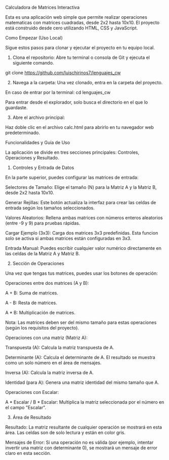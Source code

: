 Calculadora de Matrices Interactiva

Esta es una aplicación web simple que permite realizar operaciones matematicas con matrices cuadradas, desde 2x2 hasta 10x10. El proyecto está construido desde cero utilizando HTML, CSS y JavaScript.

Como Empezar (Uso Local)

Sigue estos pasos para clonar y ejecutar el proyecto en tu equipo local.

1. Clona el repositorio:
Abre tu terminal o consola de Git y ejecuta el siguiente comando. 

git clone https://github.com/luischirinos7/lenguajes_cw

2. Navega a la carpeta:
Una vez clonado, entra en la carpeta del proyecto.

En caso de entrar por la terminal:
cd lenguajes_cw

Para entrar desde el explorador, solo busca el directorio en el que lo guardaste.

3. Abre el archivo principal:

Haz doble clic en el archivo calc.html para abrirlo en tu navegador web predeterminado.

Funcionalidades y Guía de Uso

La aplicación se divide en tres secciones principales: Controles, Operaciones y Resultado.

1. Controles y Entrada de Datos

En la parte superior, puedes configurar las matrices de entrada:

Selectores de Tamaño: Elige el tamaño (N) para la Matriz A y la Matriz B, desde 2x2 hasta 10x10.

Generar Rejillas: Este botón actualiza la interfaz para crear las celdas de entrada según los tamaños seleccionados.

Valores Aleatorios: Rellena ambas matrices con números enteros aleatorios (entre -9 y 9) para pruebas rápidas.

Cargar Ejemplo (3x3): Carga dos matrices 3x3 predefinidas. Esta funcion solo se activa si ambas matrices están configuradas en 3x3.

Entrada Manual: Puedes escribir cualquier valor numérico directamente en las celdas de la Matriz A y Matriz B.

2. Sección de Operaciones

Una vez que tengas tus matrices, puedes usar los botones de operación:

Operaciones entre dos matrices (A y B):

A + B: Suma de matrices.

A - B: Resta de matrices.

A * B: Multiplicación de matrices.

Nota: Las matrices deben ser del mismo tamaño para estas operaciones (según los requisitos del proyecto).

Operaciones con una matriz (Matriz A):

Transpuesta (A): Calcula la matriz transpuesta de A.

Determinante (A): Calcula el determinante de A. El resultado se muestra como un solo número en el área de mensajes.

Inversa (A): Calcula la matriz inversa de A.

Identidad (para A): Genera una matriz identidad del mismo tamaño que A.

Operaciones con Escalar:

A * Escalar / B * Escalar: Multiplica la matriz seleccionada por el número en el campo "Escalar".

3. Área de Resultado

Resultado: La matriz resultante de cualquier operación se mostrará en esta área. Las celdas son de solo lectura y están en color gris.

Mensajes de Error: Si una operación no es válida (por ejemplo, intentar invertir una matriz con determinante 0), se mostrará un mensaje de error claro en esta sección.